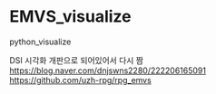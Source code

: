 # EMVS_visualize
python_visualize

DSI 시각화 개판으로 되어있어서 다시 짬
<br>
https://blog.naver.com/dnjswns2280/222206165091
<br>
https://github.com/uzh-rpg/rpg_emvs
